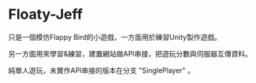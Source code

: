 # Floaty-Jeff
只是一個模仿Flappy Bird的小遊戲，一方面用於練習Unity製作遊戲。

另一方面用來學習&練習，建置網站做API串接，把遊玩分數與伺服器互傳資料。

純單人遊玩，未實作API串接的版本在分支 "SinglePlayer" 。
